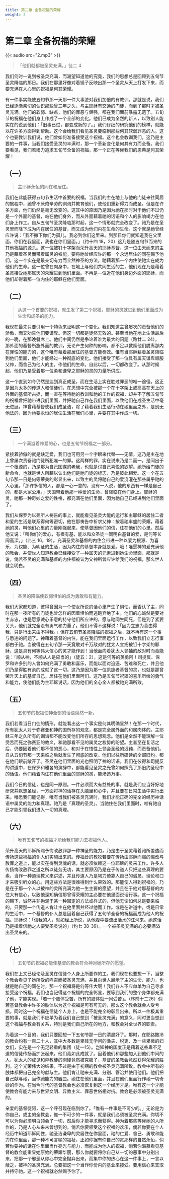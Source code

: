 ```yaml
---
title: 第二章 全备祝福的荣耀
weight: 2
---
```


# 第二章 全备祝福的荣耀
{{< audio src="2.mp3" >}}

> 「他们就都被圣灵充满。」徒二 4

我们何时一说到被圣灵充满，而渴望知道他的究竟，我们的思想总是回顾到五旬节圣灵降临的那日。我们在那里好像对着镜子反映出那一个圣灵从天上打发下来，而要充满在人心里的祝福是何其荣耀。

有一件事实能使五旬节那一天那一件大事迹对我们加倍的有教训。那就是说，我们已经逐渐亲切的认识那些曾三年之久，与主耶稣有交通的门徒，而到了那时才被圣灵充满。他们的软弱、缺点，他们的罪恶与倔强，都在我们面前暴露无遗了。五旬节的祝福在他们身上作成了一个全部的变化。他们巳成为全然的新人，以致别人能实在的说到他们：「旧事已过，都变成新的了。」我们仔细的研究他们的榜样，就能以在许多方面得到帮助。这个会给我们看见圣灵要临到那些何其软弱罪恶的人。这个也要教训我们说，他们曾如何准备接受这个祝福。这个也会教训我们，这乃是主要的一件事，当我们接受圣灵的丰满时，那一个革新变化是何其有力而全备。我们要看见，我们若竭力追求五旬节全备的祝福，那一个正在等候我们的恩典是何其荣耀！

## （一）

> 主耶稣永恒的同在和居住。

我们在此能获得五旬节生活中首要的祝福。当我们的主在地上与他的门徒来往同居的旅程中，祂曾不厌倦辛劳的训诲并教育他们，使他们重新得力而成圣。但是在许多方面，他们仍然是毫无改变的。这其中的原因乃是因为祂在那时对于他们不过仍是一个外面的基督，站在他们身外，而从外面藉着祂的话语和个人的影响竭力在他们身上作工。自从五旬节圣灵降临那时起，这一个情形就完全改变了。祂乃是在圣灵里而降下成为内在居住的基督，而又成为他们内在生命的生命。这个就是祂曾经应许说：「我不撇下你们为孤儿，我必到你们这里来。到那日你们就知道我在父里面，你们在我里面，我也在你们里面。」（约十四 18，20）这乃是随五旬节而来的其他祝福的源头。这一位被钉十字架而荣升高天的耶稣基督，这一位由天而来的主乃是藉着圣灵而带着属灵的权能，要将祂曾经应许的那一个永远居住的同在赐予他们，这一个实在是最亲切有力而全然神圣的方法，祂藉着那一个内住使祂实在成为他们的生命。这一位曾在肉身中，在地上与他们共同生活的主，他们现在乃是藉着圣灵接受祂那属天的荣耀进到他们里面。不再是—位近在他们身边外面的耶稣，而他们却得着那一位内住的耶稣在他们里面。

## （二）

> 从这一个首要的祝福，就生发了第二个祝福，耶稣的灵就进到他们里面成为生命和成圣的能力。

我现在最先只要引用一个特色来证明这一个变化。我们知道主曾屡次的责备他们的骄傲，而又劝告他们要谦卑。但这一切都是徒然无效的。甚至当祂在地上生活最后的一晚，在那晚餐席上。他们中间仍然是争论着谁为最大的问题（路廿二 24）。那外面的基督所施外面的教训，无论产生何种的影响，都不足以救赎他们脱离那内在罪性的能力的，这个唯有藉着那居住的基督方能奏效。惟有当耶稣藉着圣灵降临到他们里面，他们才能经过一种彻底的变化。他们接受了那一位具有属天谦卑顺服父神，而舍己为他人的主，作他们的生命。自此以后，一切都改变了。从那时候起，他们乃是受着那一位柔和谦卑之耶稣的灵的力量所供应。

这一个直到如今仍然是达到真正成圣，而在生活上实在胜过罪恶的唯一途径。这正是因为太多的传道人和信徒们，在思想中完全被那一个在十字架上或高高在天上的外面的基督所占据，而一直在等待祂的教训和祂的工作的祝福，却并不了解五旬节的祝福曾把祂带进我们里面，并把祂自己作在我们里面，以致他们在成圣生活中毫无进展。神曾藉基督使我们成圣洁，除了藉着我们生活行动在祂里面之外，是别无他法的，因为祂要永恒的居住生活在我们心里，并要在其中作成一切。

## （三）

> 一个满溢着神爱的心，也是五旬节祝福之一部分。

紧接着骄傲的就是缺乏爱，我们也可用另一个字眼来代替——无情，这乃是主在地上曾屡次责备祂门徒所犯唯一的罪。这两样的罪，实在说来乃是二而一，是同出于一个根源的，乃是那为自己图谋的老我，也就是讨自己喜悦的欲望。祂所给门徒的新命令，也就是世人所藉以认出他们是祂门徒的标志，乃是彼此相爱。这一个在五旬节那一日是何等荣美的彰显出来，以致主的灵将祂自己的爱浇灌在那些属乎祂的人心里。「那许多信的人，都是一心一意的，没有一人说，他的东西有一样是自己的，都是大家公用。」天国带着他那一种爱的生命，曾降临在他们身上。耶稣的灵，祂那一种奇妙之爱的性格，都充满在他们里面，因为祂自己已经进到他们里面了。

我们从保罗为以弗所人祷告的事上，就能看见圣灵大能的运行和主耶稣的居住二者和爱的生活是联系得何等密切，他在那祷告中祈求父神：按着祂丰盛的荣耀，藉着祂的灵，叫他们心里的力量刚强起来，使基督因他们的信，住在他们的心里。然后他又说：「叫你们的爱心，有根有基，能以和众圣徒一同明白基督的爱，是何等长阔高深。」（弗三 16，19）。充满圣灵和基督的内住会带进一种以爱为根源、为喜乐、为权能、为明证的生活，因为内住的基督本身就是爱。哦！唯愿神的爱充满他的教会，并使世人知道教会已经接受了—种属天的元素进到她生命里面，那就是说，倘若圣灵的充满和基督的内住都被认为父神所曾应许给我们的祝福，那么世人就会明白。

## （四）

> 圣灵的降临使软弱惧怕的成为勇敢和有能力。

我们大家都知道，彼得曾因为一个使女所说的话心里产生了惧怕，而否认了主，同时在那一夜所有的门徒也曾怎样的因着惧怕而逃跑弃绝了主。他们的心诚然是要对主赤忠，也是愿意诚心乐意的持守他们所应许的，愿与祂同生同死，但是到了紧要关头，他们就完全没有勇气和力量了。他们不得不这样说：「因为立志为善由得我，只是行出来由不得我。」但在五旬节圣灵降临的祝福之后，就不再有这一个事与愿违的问题了。神藉着基督的内住，能在我们里面运行工作，以致我们立志行事都由于祂。当彼得在五旬节那一天竟敢对千万敌对的犹太人宣扬被钉十字架的耶稣，这是具有何等伟大信心的灵才能作到！当他面向着犹太人领袖的敌对时而竟能说：「顺从神，不顺从人是应当的」（徒五：2），这是何等的英勇阿！司提反、保罗和许多别的人曾如何充满了勇敢和喜乐，而能以面对迫逼、苦难和死亡，并且他们乃是得胜有余的成就了这一切。这乃是因为那一位凯旋者基督的灵，也就是那曾荣升天上的基督自己，居住在他们里面阿们。这乃是五旬节祝辐的喜乐所给的勇气和能力，使他们能为主耶稣说话，因为他们的全心全人都被祂充满所致。

## （五）

> 五旬节的祝福使神全部的话语焕然一新。

我们若看当日门徒的情形，就能看出这一个事实是何其明确显然！在那一个时代，所有犹太人对于弥赛亚和神的国所存的观念，都是完全属外面的和属肉体的。主耶稣三年之久所有的训诲都不能改变他们所存的思想观念。他们是全然不能理解一位受苦而死之弥赛亚的教义，和祂那看不见的属灵之权势的盼望。主甚至在复活之后，仍要因着他们那不信的恶心，和对于在悟性上领会圣经的迟钝，而责备他们。自从五旬节那一天来临之后就发生了彻底的改变。他们以往所研读的全部旧约，都在他们眼前敞开了。圣灵在他们里面的光也照明了神的话语。我们在彼得和司提反的讲道中，在保罗和雅各的演辞中，都能看见圣灵之光曾如何照亮了那旧约圣经中的话语。他们藉着内住在他们里面的耶稣的灵，能渗透万事。

我们今日的信徒，也是同一原则。一件必须而大有益处的事，就是我们应当好好地研究并默想圣经，一方面将神的话存在头脑里和心中，并且要在日常生活中实行出来。唯愿我们能记得，唯有当我们被圣灵充满时，我们才能正确的完全的经历神话语中属灵的能力和真理。祂乃是「真理的圣灵」。当祂住在我们里面时，唯有祂自己才能引领我们进入一切的真理。

## （六）

> 唯有五旬节的祝福才能给我们能力去祝福他人。

荣升高天的耶稣所赐予悔改赦罪那一种神圣的能力，乃是由于圣灵藉着祂所差遣而传扬这些祝福的仆人们实施出来的。传福音的教牧若要在传扬由耶稣而赐的悔改与赦罪之道上，能以实在得到灵魂的话，就必须依赖这一位耶稣的灵来工作。许多人传扬悔改赦罪之道之所以徒劳无功，其主要原因乃是在于传道人只把这些真理的要素，当作一种道理教义来讲述，并且传道人乃是竭力倚靠人自己的诚恳、理论和口才来吸引听众的心。用这些方法是很难得到什么果效的。那能使人得到祝福的，乃是在于那一个人以被神的灵所充满为他一生主要的愿望，并且在于他对那基督的内住大有信心，以致他深知确信那曾得荣耀的主必要在他里面说话行事。这一个祝福的赐下，诚然并非拘泥于某一种固定的方法或样式的，但他无论如何总是要来临的，只要那—个传道人肯让主在他里面并经过他而工作。或是在讲道中，或是日常的生活中，一个基督的仆人总是因着自己获得了五旬节全备的祝福而成为他人的祝福。耶稣说：「信我的人，就如经上所说，从他腹中要流出活水的江河来。祂这话乃是指着信祂之人要受圣灵说的」（约七 38-39）。一个被圣灵充满的心必要满溢出圣灵来的。

## （七）

> 五旬节的祝福必能使基督的教会符合神对她所存的愿望。

我们在上文已经论及圣灵在信徒个人身上所要作的工。我们现在也要想一下，当整个教会看见了她所受的呼召而被圣灵充满，并且向世人展示了主的生命、能力，也就是祂自己的同在时，那一个祝福将是何等伟大啊！我们各人不应单单为自己寻求接受这个祝福，我们也当记得这个祝福的完全彰显，要等到我们的整个身体都充满了他，才能实现。「若一个肢体受苦，所有的肢体就一同受苦」。（林前十二26）倘若基督教会中许多的肢体以为这个祝福是可有可无的，那么这个教会就会人受亏损。同时这—个祝福在信徒个人身上，也是不能完全的彰显出来。所以一件极其重要的事，就是我们不应单为着我们自己想到「被圣灵充满」的意义，同时更当想到这个祝福与教会有关系，特别是我们自己所在的地方，和教会对全世界的职责。

为着这一个目的，我们只要回想一下五旬节那一日的清晨好了。那时，在耶路撒冷的教会约有一百二十人，其中大多数是卑贱无学问的渔夫、税吏、及一些卑微的妇女们，实在是一个无足轻重的集团（徒—15）。岂知神的国度正是藉着这些卑不足道的信徒传扬而扩张起来，他们竟如此成就了。因着他们和那些加入到他们中间的人，犹太人的成见和异教徒的刚硬竟然被克服了，基督的圣教会竟然获得荣耀的胜利。这个光荣伟大的结果，不过是由于初期的教会被圣灵充满所致。教会中所有的肢体都把自己完全的献与主。他们肯让祂来充满、分别、管治并使用他们。他们把自己献与祂，当作祂能力的器皿。祂住在他们里面，并且在他们里面行作祂一切奇妙的作为。在当今时代的基督教会也必须恢复到这一个经历才是。唯有这一个才能使教会有能力来与世界文明、异教主义、罪恶世俗相对抗。教会是必须被圣灵充满的。

亲爱的基督徒阿，这一个呼召现在临到你了。「惟有一件事是不可少的。」无论是为你自己，或主的全教会，惟一不可少的一件事，就是我们必须被圣灵充满。你切不可以为你必须明白领会了一切，然后你才能寻求而获得。神为着那些等候祂的人所作的，乃是人心从来未曾想到的。倘若你要领受这个祝福的欢乐，倘若你要在个人经历中知道耶稣同住，祂圣洁谦卑的灵居住在你里面，祂的仁爱、舍己、勇敢和能力在你里面，那一种不可言喻的福祉，正如你据有你自己的灵那样的自然永恒，倘若你要神的话在你里面当作亮光与能力，而能成为他人的祝福，倘若你渴慕看见基督的教会能重显她原始的荣耀华丽，那么你就要将你自己从一切的恶事中分别出来，把那一个邪恶从你心中完全抛弃出来，而集中你的热心在这一件事上，一言以蔽之，被神的圣灵充满。总要把这一个当作你份内的基业来接受。要用信心来支取并持守祂。这一个祝福就必然赐予你了。
